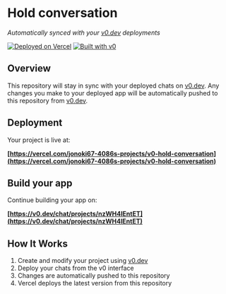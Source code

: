 # Hold conversation

*Automatically synced with your [v0.dev](https://v0.dev) deployments*

[![Deployed on Vercel](https://img.shields.io/badge/Deployed%20on-Vercel-black?style=for-the-badge&logo=vercel)](https://vercel.com/jonoki67-4086s-projects/v0-hold-conversation)
[![Built with v0](https://img.shields.io/badge/Built%20with-v0.dev-black?style=for-the-badge)](https://v0.dev/chat/projects/nzWH4IEntET)

## Overview

This repository will stay in sync with your deployed chats on [v0.dev](https://v0.dev).
Any changes you make to your deployed app will be automatically pushed to this repository from [v0.dev](https://v0.dev).

## Deployment

Your project is live at:

**[https://vercel.com/jonoki67-4086s-projects/v0-hold-conversation](https://vercel.com/jonoki67-4086s-projects/v0-hold-conversation)**

## Build your app

Continue building your app on:

**[https://v0.dev/chat/projects/nzWH4IEntET](https://v0.dev/chat/projects/nzWH4IEntET)**

## How It Works

1. Create and modify your project using [v0.dev](https://v0.dev)
2. Deploy your chats from the v0 interface
3. Changes are automatically pushed to this repository
4. Vercel deploys the latest version from this repository

